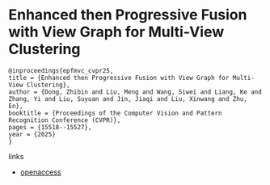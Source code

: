 # Enhanced then Progressive Fusion with View Graph for Multi-View Clustering

```
@inproceedings{epfmvc_cvpr25,
title = {Enhanced then Progressive Fusion with View Graph for Multi-View Clustering},
author = {Dong, Zhibin and Liu, Meng and Wang, Siwei and Liang, Ke and Zhang, Yi and Liu, Suyuan and Jin, Jiaqi and Liu, Xinwang and Zhu, En},
booktitle = {Proceedings of the Computer Vision and Pattern Recognition Conference (CVPR)},
pages = {15518--15527},
year = {2025}
}
```

links
- [openaccess](https://openaccess.thecvf.com//content/CVPR2025/html/Dong_Enhanced_then_Progressive_Fusion_with_View_Graph_for_Multi-View_Clustering_CVPR_2025_paper.html)
